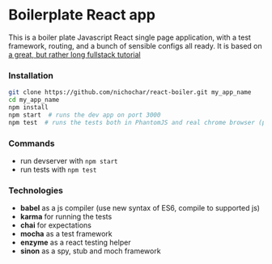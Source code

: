 # Boilerplate React app

This is a boiler plate Javascript React single page application, with a test framework, routing, and a bunch of sensible configs all ready.
It is based on [a great, but rather long fullstack tutorial](https://www.fullstackreact.com/articles/react-tutorial-cloning-yelp/)

### Installation
```bash
git clone https://github.com/nichochar/react-boiler.git my_app_name
cd my_app_name
npm install
npm start  # runs the dev app on port 3000
npm test  # runs the tests both in PhantomJS and real chrome browser (port 9876)
```

### Commands
 * run devserver with `npm start`
 * run tests with `npm test`

### Technologies

* **babel** as a js compiler (use new syntax of ES6, compile to supported js)
* **karma** for running the tests
* **chai** for expectations
* **mocha** as a test framework
* **enzyme** as a react testing helper
* **sinon** as a spy, stub and moch framework
